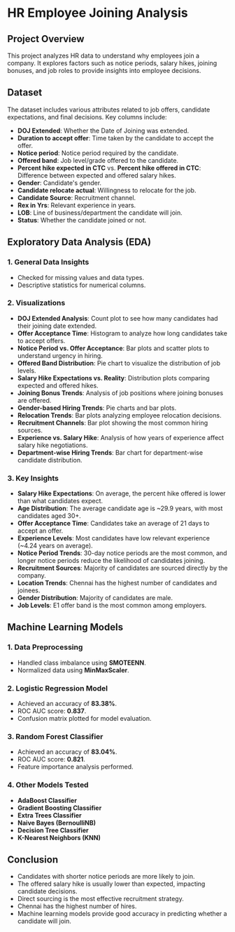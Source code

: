 # HR Employee Joining Analysis

## Project Overview
This project analyzes HR data to understand why employees join a company. It explores factors such as notice periods, salary hikes, joining bonuses, and job roles to provide insights into employee decisions.

## Dataset
The dataset includes various attributes related to job offers, candidate expectations, and final decisions. Key columns include:
- **DOJ Extended**: Whether the Date of Joining was extended.
- **Duration to accept offer**: Time taken by the candidate to accept the offer.
- **Notice period**: Notice period required by the candidate.
- **Offered band**: Job level/grade offered to the candidate.
- **Percent hike expected in CTC** vs. **Percent hike offered in CTC**: Difference between expected and offered salary hikes.
- **Gender**: Candidate's gender.
- **Candidate relocate actual**: Willingness to relocate for the job.
- **Candidate Source**: Recruitment channel.
- **Rex in Yrs**: Relevant experience in years.
- **LOB**: Line of business/department the candidate will join.
- **Status**: Whether the candidate joined or not.

## Exploratory Data Analysis (EDA)
### 1. General Data Insights
- Checked for missing values and data types.
- Descriptive statistics for numerical columns.

### 2. Visualizations
- **DOJ Extended Analysis**: Count plot to see how many candidates had their joining date extended.
- **Offer Acceptance Time**: Histogram to analyze how long candidates take to accept offers.
- **Notice Period vs. Offer Acceptance**: Bar plots and scatter plots to understand urgency in hiring.
- **Offered Band Distribution**: Pie chart to visualize the distribution of job levels.
- **Salary Hike Expectations vs. Reality**: Distribution plots comparing expected and offered hikes.
- **Joining Bonus Trends**: Analysis of job positions where joining bonuses are offered.
- **Gender-based Hiring Trends**: Pie charts and bar plots.
- **Relocation Trends**: Bar plots analyzing employee relocation decisions.
- **Recruitment Channels**: Bar plot showing the most common hiring sources.
- **Experience vs. Salary Hike**: Analysis of how years of experience affect salary hike negotiations.
- **Department-wise Hiring Trends**: Bar chart for department-wise candidate distribution.

### 3. Key Insights
- **Salary Hike Expectations**: On average, the percent hike offered is lower than what candidates expect.
- **Age Distribution**: The average candidate age is ~29.9 years, with most candidates aged 30+.
- **Offer Acceptance Time**: Candidates take an average of 21 days to accept an offer.
- **Experience Levels**: Most candidates have low relevant experience (~4.24 years on average).
- **Notice Period Trends**: 30-day notice periods are the most common, and longer notice periods reduce the likelihood of candidates joining.
- **Recruitment Sources**: Majority of candidates are sourced directly by the company.
- **Location Trends**: Chennai has the highest number of candidates and joinees.
- **Gender Distribution**: Majority of candidates are male.
- **Job Levels**: E1 offer band is the most common among employers.

## Machine Learning Models
### 1. Data Preprocessing
- Handled class imbalance using **SMOTEENN**.
- Normalized data using **MinMaxScaler**.

### 2. Logistic Regression Model
- Achieved an accuracy of **83.38%**.
- ROC AUC score: **0.837**.
- Confusion matrix plotted for model evaluation.

### 3. Random Forest Classifier
- Achieved an accuracy of **83.04%**.
- ROC AUC score: **0.821**.
- Feature importance analysis performed.

### 4. Other Models Tested
- **AdaBoost Classifier**
- **Gradient Boosting Classifier**
- **Extra Trees Classifier**
- **Naive Bayes (BernoulliNB)**
- **Decision Tree Classifier**
- **K-Nearest Neighbors (KNN)**

## Conclusion
- Candidates with shorter notice periods are more likely to join.
- The offered salary hike is usually lower than expected, impacting candidate decisions.
- Direct sourcing is the most effective recruitment strategy.
- Chennai has the highest number of hires.
- Machine learning models provide good accuracy in predicting whether a candidate will join.
